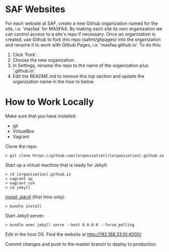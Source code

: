 # SAF Websites

For each website at SAF, create a new Github organization named for the site, i.e. 'masfaa' for MASFAA. By making each site its own organization we can control access to a site's repo if necessary. Once an organization is created, use Github to fork this repo (safmt/ghpages) into the organization and rename it to work with Github Pages, i.e. 'masfaa.github.io'. To do this:

1. Click 'Fork'.
2. Choose the new organization.
3. In Settings, rename the repo to the name of the organization plus '.github.io'.
4. Edit the README.md to remove this top section and update the organization name in the how to below.

# How to Work Locally

Make sure that you have installed:
* git
* VirtualBox
* Vagrant

Clone the repo:
```
> git clone https://github.com/[organization]/[organization].github.io
```

Start up a virtual machine that is ready for Jekyll:
```
> cd [organization].github.io
> vagrant up
> vagrant ssh
> cd jekyll
```

[Install Jekyll](https://help.github.com/articles/using-jekyll-with-pages/) (first time only):
```
> bundle install
```

Start Jekyll server:
```
> bundle exec jekyll serve --host 0.0.0.0 --force_polling
```

Edit in the host OS. Find the website at http://192.168.33.10:4000/

Commit changes and push to the master branch to deploy to production.
